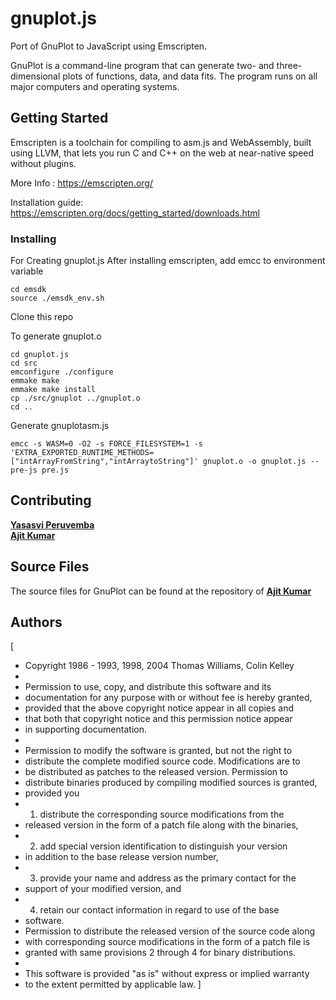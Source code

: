# gnuplot.js

Port of GnuPlot to JavaScript using Emscripten.

GnuPlot is a command-line program that can generate two- and three-dimensional plots of functions, data, and data fits. The program runs on all major computers and operating systems.


## Getting Started

Emscripten is a toolchain for compiling to asm.js and WebAssembly, built using LLVM, that lets you run C and C++ on the web at near-native speed without plugins.

More Info : https://emscripten.org/

Installation guide: https://emscripten.org/docs/getting_started/downloads.html


### Installing

For Creating gnuplot.js
After installing emscripten, add emcc to environment variable

```
cd emsdk
source ./emsdk_env.sh
```

Clone this repo

To generate gnuplot.o
```
cd gnuplot.js
cd src
emconfigure ./configure
emmake make
emmake make install
cp ./src/gnuplot ../gnuplot.o
cd ..
```

Generate gnuplotasm.js

```
emcc -s WASM=0 -O2 -s FORCE_FILESYSTEM=1 -s 'EXTRA_EXPORTED_RUNTIME_METHODS=["intArrayFromString","intArraytoString"]' gnuplot.o -o gnuplot.js --pre-js pre.js
```

## Contributing

<a href="https://github.com/YasasviPeruvemba/"><b>Yasasvi Peruvemba</b></a><br>
<a href="https://github.com/ajit3259/"><b>Ajit Kumar</b></a>

## Source Files
The source files for GnuPlot can be found at the repository of <a href="https://github.com/ajit3259/"><b>Ajit Kumar</b></a>

## Authors

[
 * Copyright 1986 - 1993, 1998, 2004   Thomas Williams, Colin Kelley
 *
 * Permission to use, copy, and distribute this software and its
 * documentation for any purpose with or without fee is hereby granted,
 * provided that the above copyright notice appear in all copies and
 * that both that copyright notice and this permission notice appear
 * in supporting documentation.
 *
 * Permission to modify the software is granted, but not the right to
 * distribute the complete modified source code.  Modifications are to
 * be distributed as patches to the released version.  Permission to
 * distribute binaries produced by compiling modified sources is granted,
 * provided you
 *   1. distribute the corresponding source modifications from the
 *    released version in the form of a patch file along with the binaries,
 *   2. add special version identification to distinguish your version
 *    in addition to the base release version number,
 *   3. provide your name and address as the primary contact for the
 *    support of your modified version, and
 *   4. retain our contact information in regard to use of the base
 *    software.
 * Permission to distribute the released version of the source code along
 * with corresponding source modifications in the form of a patch file is
 * granted with same provisions 2 through 4 for binary distributions.
 *
 * This software is provided "as is" without express or implied warranty
 * to the extent permitted by applicable law.
]
